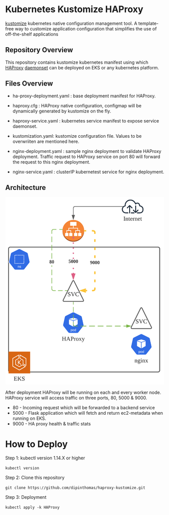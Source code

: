 # Kubernetes Kustomize HAProxy

[kustomize](https://kustomize.io/) kubernetes native configuration management tool. A template-free way to customize application configuration that simplifies the use of off-the-shelf applications

## Repository Overview

This repository contains kustomize kubernetes manifest using which [HAProxy](https://www.haproxy.com/) [daemonset](https://kubernetes.io/docs/concepts/workloads/controllers/daemonset/) can be deployed on EKS or any kubernetes platform. 

## Files Overview

* ha-proxy-deployment.yaml : base deployment manifest for HAProxy. 

* haproxy.cfg : HAProxy native configuration, configmap will be dynamically generated by kustomize on the fly. 

* haproxy-service.yaml : kubernetes service manifest to expose service daemonset.

* kustomization.yaml: kustomize configuration file. Values to be overwriiten are mentioned here.

* nginx-deployment.yaml : sample nginx deployment to validate HAProxy deployment.  Traffic request to HAProxy service on port 80 will forward the request to this nginx deployment.

* nginx-service.yaml : clusterIP kubernetest service for nginx deployment. 

## Architecture

![Architecture](HAProxy.png?raw=true "Title")

After deployment HAProxy will be running on each and every worker node. HAProxy service will access traffic on three ports, 80, 5000 & 9000.

* 80 - Incoming request which will be forwarded to a backend service
* 5000 - Flask application which will fetch and return ec2-metadata when running on EKS.
* 9000 - HA proxy health & traffic stats 

# How to Deploy

Step 1: kubectl version  1.14.X or higher

`kubectl version`


Step 2: Clone this repository

`git clone https://github.com/dipinthomas/haproxy-kustomize.git `

Step 3: Deployment

`kubectl apply -k HAProxy`



